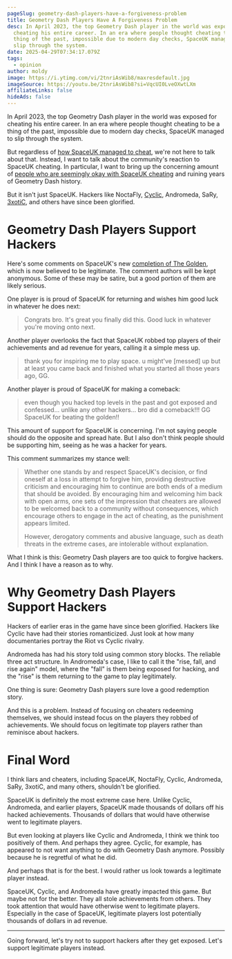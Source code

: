 ```yaml
---
pageSlug: geometry-dash-players-have-a-forgiveness-problem
title: Geometry Dash Players Have A Forgiveness Problem
desc: In April 2023, the top Geometry Dash player in the world was exposed for
  cheating his entire career. In an era where people thought cheating to be a
  thing of the past, impossible due to modern day checks, SpaceUK managed to
  slip through the system.
date: 2025-04-29T07:34:17.079Z
tags:
  - opinion
author: moldy
image: https://i.ytimg.com/vi/2tnriAsWib8/maxresdefault.jpg
imageSource: https://youtu.be/2tnriAsWib8?si=VqcUI0LveOXwtLXm
affiliateLinks: false
hideAds: false
---
```

In April 2023, the top Geometry Dash player in the world was exposed for cheating his entire career. In an era where people thought cheating to be a thing of the past, impossible due to modern day checks, SpaceUK managed to slip through the system.

But regardless of [how SpaceUK managed to cheat](/posts/top-1-geometry-dash-player-spaceuk-exposed-for-hacking-achievements/), we're not here to talk about that. Instead, I want to talk about the community's reaction to SpaceUK cheating. In particular, I want to bring up the concerning amount of [people who are seemingly okay with SpaceUK cheating](/posts/spaceuk-retrospective-on-the-biggest-hacking-scandal-in-geometry-dash-history/) and ruining years of Geometry Dash history.

But it isn't just SpaceUK. Hackers like NoctaFly, [Cyclic](/posts/geometry-dash-cyclic-streams-bloodbath-for-first-time-in-2-years/), Andromeda, SaRy, [3xotiC](/posts/popular-geometry-dash-player-3xotic-did-not-die/), and others have since been glorified.

# Geometry Dash Players Support Hackers

Here's some comments on SpaceUK's new [completion of The Golden](https://youtu.be/nLDsfM3jU2Q?si=fL5a7lEz7AHUo9Yl), which is now believed to be legitimate. The comment authors will be kept anonymous. Some of these may be satire, but a good portion of them are likely serious.

One player is is proud of SpaceUK for returning and wishes him good luck in whatever he does next:

> Congrats bro. It's great you finally did this. Good luck in whatever you're moving onto next.

Another player overlooks the fact that SpaceUK robbed top players of their achievements and ad revenue for years, calling it a simple mess up.

> thank you for inspiring me to play space. u might've \[messed] up but at least you came back and finished what you started all those years ago, GG.

Another player is proud of SpaceUK for making a comeback:

> even though you hacked top levels in the past and got exposed and confessed... unlike any other hackers... bro did a comeback!!! GG SpaceUK for beating the golden!!

This amount of support for SpaceUK is concerning. I'm not saying people should do the opposite and spread hate. But I also don't think people should be supporting him, seeing as he was a hacker for years.

This comment summarizes my stance well:

> Whether one stands by and respect SpaceUK's decision, or find oneself at a loss in attempt to forgive him, providing destructive criticism and encouraging him to continue are both ends of a medium that should be avoided. By encouraging him and welcoming him back with open arms, one sets of the impression that cheaters are allowed to be welcomed back to a community without consequences, which encourage others to engage in the act of cheating, as the punishment appears limited.
>
> However, derogatory comments and abusive language, such as death threats in the extreme cases, are intolerable without explanation.

What I think is this: Geometry Dash players are too quick to forgive hackers. And I think I have a reason as to why.

# Why Geometry Dash Players Support Hackers

Hackers of earlier eras in the game have since been glorified. Hackers like Cyclic have had their stories romanticized. Just look at how many documentaries portray the Riot vs Cyclic rivalry.

Andromeda has had his story told using common story blocks. The reliable three act structure. In Andromeda's case, I like to call it the "rise, fall, and rise again" model, where the "fall" is them being exposed for hacking, and the "rise" is them returning to the game to play legitimately.

One thing is sure: Geometry Dash players sure love a good redemption story.

And this is a problem. Instead of focusing on cheaters redeeming themselves, we should instead focus on the players they robbed of achievements. We should focus on legitimate top players rather than reminisce about hackers.

# Final Word

I think liars and cheaters, including SpaceUK, NoctaFly, Cyclic, Andromeda, SaRy, 3xotiC, and many others, shouldn't be glorified.

SpaceUK is definitely the most extreme case here. Unlike Cyclic, Andromeda, and earlier players, SpaceUK made thousands of dollars off his hacked achievements. Thousands of dollars that would have otherwise went to legitimate players.

But even looking at players like Cyclic and Andromeda, I think we think too positively of them. And perhaps they agree. Cyclic, for example, has appeared to not want anything to do with Geometry Dash anymore. Possibly because he is regretful of what he did.

And perhaps that is for the best. I would rather us look towards a legitimate player instead.

SpaceUK, Cyclic, and Andromeda have greatly impacted this game. But maybe not for the better. They all stole achievements from others. They took attention that would have otherwise went to legitimate players. Especially in the case of SpaceUK, legitimate players lost potentially thousands of dollars in ad revenue.

---

Going forward, let's try not to support hackers after they get exposed. Let's support legitimate players instead.